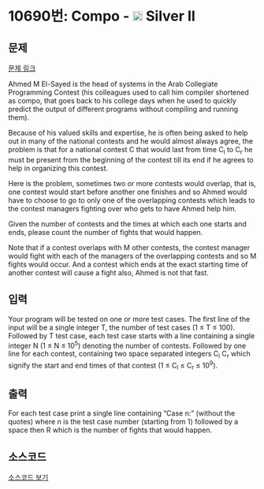 # 10690번: Compo - <img src="https://static.solved.ac/tier_small/9.svg" style="height:20px" /> Silver II

<!-- performance -->

<!-- 문제 제출 후 깃허브에 푸시를 했을 때 제출한 코드의 성능이 입력될 공간입니다.-->

<!-- end -->

## 문제

[문제 링크](https://boj.kr/10690)


<p>Ahmed M El-Sayed is the head of systems in the Arab Collegiate Programming Contest (his colleagues used to call him compiler shortened as compo, that goes back to his college days when he used to quickly predict the output of different programs without compiling and running them).</p>

<p>Because of his valued skills and expertise, he is often being asked to help out in many of the national contests and he would almost always agree, the problem is that for a national contest C that would last from time C<sub>l</sub> to C<sub>r</sub> he must be present from the beginning of the contest till its end if he agrees to help in organizing this contest.</p>

<p>Here is the problem, sometimes two or more contests would overlap, that is, one contest would start before another one finishes and so Ahmed would have to choose to go to only one of the overlapping contests which leads to the contest managers fighting over who gets to have Ahmed help him.</p>

<p>Given the number of contests and the times at which each one starts and ends, please count the number of fights that would happen.</p>

<p>Note that if a contest overlaps with M other contests, the contest manager would fight with each of the managers of the overlapping contests and so M fights would occur. And a contest which ends at the exact starting time of another contest will cause a fight also, Ahmed is not that fast.</p>



## 입력


<p>Your program will be tested on one or more test cases. The first line of the input will be a single integer T, the number of test cases (1 ≤ T ≤ 100). Followed by T test case, each test case starts with a line containing a single integer N (1 ≤ N ≤ 10<sup>5</sup>) denoting the number of contests. Followed by one line for each contest, containing two space separated integers C<sub>l</sub> C<sub>r</sub> which signify the start and end times of that contest (1 ≤ C<sub>l</sub> ≤ C<sub>r</sub> ≤ 10<sup>9</sup>).</p>



## 출력


<p>For each test case print a single line containing “Case n:” (without the quotes) where n is the test case number (starting from 1) followed by a space then R which is the number of fights that would happen.</p>



## 소스코드

[소스코드 보기](Compo.cpp)